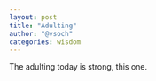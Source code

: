 ```yaml
---
layout: post
title: "Adulting"
author: "@vsoch"
categories: wisdom
---
```


The adulting today is strong, this one.
